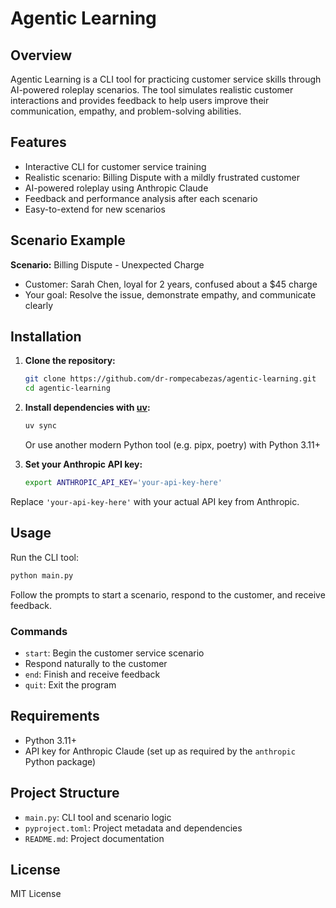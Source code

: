 
# Agentic Learning

## Overview

Agentic Learning is a CLI tool for practicing customer service skills through AI-powered roleplay scenarios. The tool simulates realistic customer interactions and provides feedback to help users improve their communication, empathy, and problem-solving abilities.

## Features

- Interactive CLI for customer service training
- Realistic scenario: Billing Dispute with a mildly frustrated customer
- AI-powered roleplay using Anthropic Claude
- Feedback and performance analysis after each scenario
- Easy-to-extend for new scenarios

## Scenario Example

**Scenario:** Billing Dispute - Unexpected Charge

- Customer: Sarah Chen, loyal for 2 years, confused about a $45 charge
- Your goal: Resolve the issue, demonstrate empathy, and communicate clearly

## Installation

1. **Clone the repository:**

    ```sh
    git clone https://github.com/dr-rompecabezas/agentic-learning.git
    cd agentic-learning
    ```

2. **Install dependencies with [uv](https://github.com/astral-sh/uv):**

    ```sh
    uv sync
    ```

    Or use another modern Python tool (e.g. pipx, poetry) with Python 3.11+

3. **Set your Anthropic API key:**

    ```sh
    export ANTHROPIC_API_KEY='your-api-key-here'
    ```

Replace `'your-api-key-here'` with your actual API key from Anthropic.

## Usage

Run the CLI tool:

```sh
python main.py
```

Follow the prompts to start a scenario, respond to the customer, and receive feedback.

### Commands

- `start`: Begin the customer service scenario
- Respond naturally to the customer
- `end`: Finish and receive feedback
- `quit`: Exit the program

## Requirements

- Python 3.11+
- API key for Anthropic Claude (set up as required by the `anthropic` Python package)

## Project Structure

- `main.py`: CLI tool and scenario logic
- `pyproject.toml`: Project metadata and dependencies
- `README.md`: Project documentation

## License

MIT License
